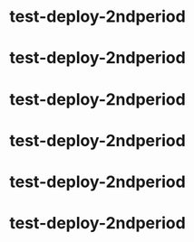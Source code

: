 # test-deploy-2ndperiod
# test-deploy-2ndperiod
# test-deploy-2ndperiod
# test-deploy-2ndperiod
# test-deploy-2ndperiod
# test-deploy-2ndperiod
